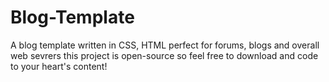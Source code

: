 # Blog-Template
A blog template written in CSS, HTML 
perfect for forums, blogs and overall web sevrers
this project is open-source so feel free to download and code to your heart's content!
